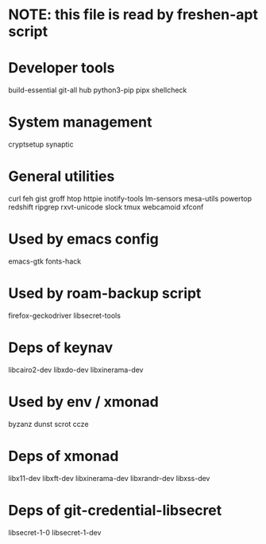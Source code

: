 # NOTE: this file is read by freshen-apt script

# Developer tools

build-essential
git-all
hub
python3-pip
pipx
shellcheck

# System management

cryptsetup
synaptic

# General utilities

curl
feh
gist
groff
htop
httpie
inotify-tools
lm-sensors
mesa-utils
powertop
redshift
ripgrep
rxvt-unicode
slock
tmux
webcamoid
xfconf

# Used by emacs config

emacs-gtk
fonts-hack

# Used by roam-backup script

firefox-geckodriver
libsecret-tools

# Deps of keynav

libcairo2-dev
libxdo-dev
libxinerama-dev

# Used by env / xmonad

byzanz
dunst
scrot
ccze

# Deps of xmonad

libx11-dev
libxft-dev
libxinerama-dev
libxrandr-dev
libxss-dev

# Deps of git-credential-libsecret

libsecret-1-0
libsecret-1-dev
